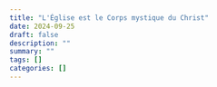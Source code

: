 ```yaml
---
title: "L'Église est le Corps mystique du Christ"
date: 2024-09-25
draft: false
description: ""
summary: ""
tags: []
categories: []
---
```

